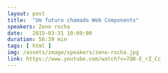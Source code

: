 ```yaml
---
layout: post
title:  "Um futuro chamado Web Components"
speakers: Zeno rocha
date:   2015-03-31 10:09:00
duration: 56:39 min
tags: [ html ]
img: /assets/image/speakers/zeno-rocha.jpg
link: https://www.youtube.com/watch?v=7Q0-E_rZ_Cc
---
```

